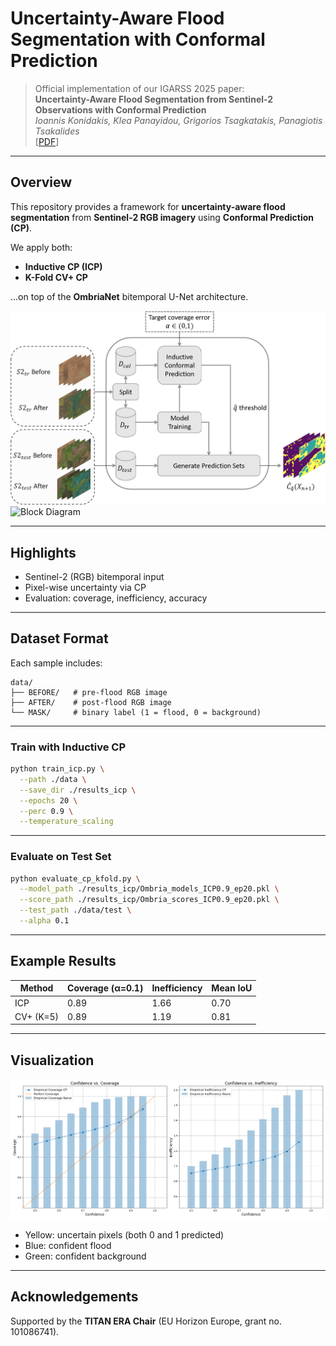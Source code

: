 # Uncertainty-Aware Flood Segmentation with Conformal Prediction

> Official implementation of our IGARSS 2025 paper:  
> **Uncertainty-Aware Flood Segmentation from Sentinel-2 Observations with Conformal Prediction**  
> *Ioannis Konidakis, Klea Panayidou, Grigorios Tsagkatakis, Panagiotis Tsakalides*  
> [[PDF](./2025-IGARSS-UQ_CP.pdf)]

---

## Overview

This repository provides a framework for **uncertainty-aware flood segmentation** from **Sentinel-2 RGB imagery** using **Conformal Prediction (CP)**.

We apply both:
- **Inductive CP (ICP)**  
- **K-Fold CV+ CP**

...on top of the **OmbriaNet** bitemporal U-Net architecture.

![Block Diagram](./Figures/block_diagram_ICP_2.png)
![Block Diagram](./Figures/block_diagram_K_fold.png.png)

---

## Highlights

- Sentinel-2 (RGB) bitemporal input  
- Pixel-wise uncertainty via CP  
- Evaluation: coverage, inefficiency, accuracy

---

## Dataset Format

Each sample includes:

```
data/
├── BEFORE/   # pre-flood RGB image 
├── AFTER/    # post-flood RGB image 
└── MASK/     # binary label (1 = flood, 0 = background)
```

---

### Train with Inductive CP

```bash
python train_icp.py \
  --path ./data \
  --save_dir ./results_icp \
  --epochs 20 \
  --perc 0.9 \
  --temperature_scaling
```

---

### Evaluate on Test Set

```bash
python evaluate_cp_kfold.py \
  --model_path ./results_icp/Ombria_models_ICP0.9_ep20.pkl \
  --score_path ./results_icp/Ombria_scores_ICP0.9_ep20.pkl \
  --test_path ./data/test \
  --alpha 0.1
```

---

## Example Results

| Method     | Coverage (α=0.1) | Inefficiency | Mean IoU |
|------------|------------------|--------------|----------|
| ICP        | 0.89             | 1.66         | 0.70     |
| CV+ (K=5)  | 0.89             | 1.19         | 0.81     |

---

## Visualization

![Prediction Map](./Figures/coverage_inefficiency_diagram_histogram_05.png)

- Yellow: uncertain pixels (both 0 and 1 predicted)
- Blue: confident flood
- Green: confident background

---

## Acknowledgements

Supported by the **TITAN ERA Chair** (EU Horizon Europe, grant no. 101086741).
